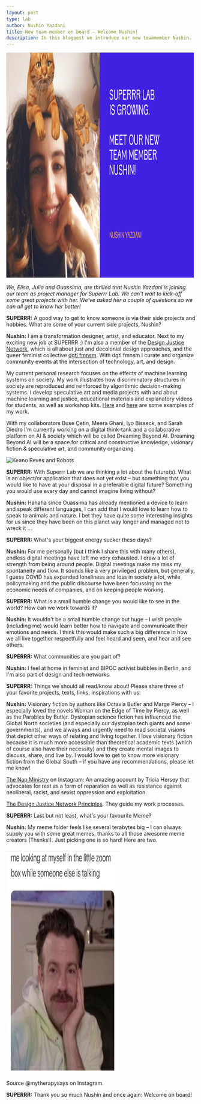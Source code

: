 ```yaml
---
layout: post
type: lab
author: Nushin Yazdani
title: New team member on board – Welcome Nushin!
description: In this blogpost we introduce our new teammember Nushin. 
---
```


<img src="/assets/img/blog/nushin.png" alt="Portrait of Nushin with a digital cat" width="500" height="600">
<p><em>We, Elisa, Julia and Ouassima, are thrilled that Nushin Yazdani is joining our team as project manager for Superrr Lab. We can't wait to kick-off some great projects with her. We've asked her a couple of questions so we can all get to know her better! </em></p>

<p><b>SUPERRR:</b> A good way to get to know someone is via their side projects and hobbies. What are some of your current side projects, Nushin?</p>
<p><b>Nushin:</b> I am a transformation designer, artist, and educator. Next to my exciting new job at SUPERRR ;) I'm also a member of the <a href="https://designjustice.org/">Design Justice Network</a>, which is all about just and decolonial design approaches, and the queer feminist collective <a href="http://www.digitalfeminism.net">dgtl fmnsm</a>. With dgtl fmnsm I curate and organize community events at the intersection of technology, art, and design.</p>

<p>My current personal research focuses on the effects of machine learning systems on society. My work illustrates how discriminatory structures in society are reproduced and reinforced by algorithmic decision-making systems. I develop speculative art and media projects with and about machine learning and justice, educational materials and explanatory videos for students, as well as workshop kits. <a href="https://vimeo.com/476084538">Here</a> and <a href="https://www.youtube.com/watch?v=HbyPcRGN2uM">here</a> are some examples of my work.</p>

<p>With my collaborators Buse Çetin, Meera Ghani, Iyo Bisseck, and Sarah Diedro I'm currently working on a digital think-tank and a collaborative platform on AI & society which will be called Dreaming Beyond AI. Dreaming Beyond AI will be a space for critical and constructive knowledge, visionary fiction & speculative art, and community organizing.

<img src="/assets/img/blog/keano.jpg" alt="Keano Reves and Robots" width="500" height="498"></p>

<p><b>SUPERRR:</b> With Superrr Lab we are thinking a lot about the future(s). What is an object/or application that does not yet exist – but something that you would like to have at your disposal in a preferable digital future?
Something you would use every day and cannot imagine living without?
</p>
<p><b>Nushin:</b> Hahaha since Ouassima has already mentioned a device to learn and speak different languages, I can add that I would love to learn how to speak to animals and nature. I bet they have quite some interesting insights for us since they have been on this planet way longer and managed not to wreck it ... <p>

<p><b>SUPERRR:</b> What's your biggest energy sucker these days?</p>

<p><b>Nushin:</b> For me personally (but I think I share this with many others), endless digital meetings have left me very exhausted. I draw a lot of strength from being around people. Digital meetings make me miss my spontaneity and flow. It sounds like a very privileged problem, but generally, I guess COVID has expanded loneliness and loss in society a lot, while policymaking and the public discourse have been focussing on the economic needs of companies, and on keeping people working.</p>

<p><b>SUPERRR:</b> What is a small humble change you would like to see in the world? How can we work towards it?</p>

<p><b>Nushin:</b> It wouldn't be a small humble change but huge – I wish people (including me) would learn better how to navigate and communicate their emotions and needs. I think this would make such a big difference in how we all live together respectfully and feel heard and seen, and hear and see others.</p>

<p><b>SUPERRR:</b> What communities are you part of?</p>

<p><b>Nushin:</b> I feel at home in feminist and BIPOC activist bubbles in Berlin, and I'm also part of design and tech networks.</p>

<p><b>SUPERRR:</b> Things we should all read/know about! Please share three of your favorite projects, texts, links, inspirations with us:</p>

<p><b>Nushin:</b> Visionary fiction by authors like Octavia Butler and Marge Piercy – I especially loved the novels Woman on the Edge of Time by Piercy, as well as the Parables by Butler. Dystopian science fiction has influenced the Global North societies (and especially our dystopian tech giants and some governments), and we always and urgently need to read societal visions that depict other ways of relating and living together. I love visionary fiction because it is much more accessible than theoretical academic texts (which of course also have their necessity) and they create mental images to discuss, share, and live by. I would love to get to know more visionary fiction from the Global South – if you have any recommendations, please let me know!</p>
<p><a href="https://www.instagram.com/thenapministry/">The Nap Ministry</a> on Instagram: An amazing account by Tricia Hersey that advocates for rest as a form of reparation as well as resistance against neoliberal, racist, and sexist oppression and exploitation.</p>
<p><a href="https://designjustice.org/read-the-principles">The Design Justice Network Principles</a>. They guide my work processes.</p>

<p><b>SUPERRR:</b> Last but not least, what's your favourite Meme?</p>
<p><b>Nushin:</b> My meme folder feels like several terabytes big – I can always supply you with some great memes, thanks to all those awesome meme creators (Thsnks!). Just picking one is so hard! Here are two.</p>
<img src="/assets/img/blog/meme.jpg" alt="Image: Me looking at myself in the little Zoom box while someone is talking" width="300" height="600">
<p>Source @mytherapysays on Instagram.</p>
<p><b>SUPERRR:</b> Thank you so much Nushin and once again: Welcome on board!</p>
